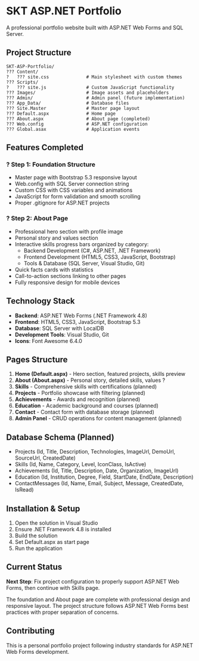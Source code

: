 # SKT ASP.NET Portfolio

A professional portfolio website built with ASP.NET Web Forms and SQL Server.

## Project Structure

```
SKT-ASP-Portfolio/
??? Content/
?   ??? site.css              # Main stylesheet with custom themes
??? Scripts/
?   ??? site.js               # Custom JavaScript functionality
??? Images/                   # Image assets and placeholders
??? Admin/                    # Admin panel (future implementation)
??? App_Data/                 # Database files
??? Site.Master               # Master page layout
??? Default.aspx              # Home page
??? About.aspx                # About page (completed)
??? Web.config                # ASP.NET configuration
??? Global.asax               # Application events

```

## Features Completed

### ? Step 1: Foundation Structure
- Master page with Bootstrap 5.3 responsive layout
- Web.config with SQL Server connection string
- Custom CSS with CSS variables and animations
- JavaScript for form validation and smooth scrolling
- Proper .gitignore for ASP.NET projects

### ? Step 2: About Page
- Professional hero section with profile image
- Personal story and values section
- Interactive skills progress bars organized by category:
  - Backend Development (C#, ASP.NET, .NET Framework)
  - Frontend Development (HTML5, CSS3, JavaScript, Bootstrap)
  - Tools & Database (SQL Server, Visual Studio, Git)
- Quick facts cards with statistics
- Call-to-action sections linking to other pages
- Fully responsive design for mobile devices

## Technology Stack

- **Backend**: ASP.NET Web Forms (.NET Framework 4.8)
- **Frontend**: HTML5, CSS3, JavaScript, Bootstrap 5.3
- **Database**: SQL Server with LocalDB
- **Development Tools**: Visual Studio, Git
- **Icons**: Font Awesome 6.4.0

## Pages Structure

1. **Home (Default.aspx)** - Hero section, featured projects, skills preview
2. **About (About.aspx)** - Personal story, detailed skills, values ?
3. **Skills** - Comprehensive skills with certifications (planned)
4. **Projects** - Portfolio showcase with filtering (planned)
5. **Achievements** - Awards and recognition (planned)
6. **Education** - Academic background and courses (planned)
7. **Contact** - Contact form with database storage (planned)
8. **Admin Panel** - CRUD operations for content management (planned)

## Database Schema (Planned)

- Projects (Id, Title, Description, Technologies, ImageUrl, DemoUrl, SourceUrl, CreatedDate)
- Skills (Id, Name, Category, Level, IconClass, IsActive)
- Achievements (Id, Title, Description, Date, Organization, ImageUrl)
- Education (Id, Institution, Degree, Field, StartDate, EndDate, Description)
- ContactMessages (Id, Name, Email, Subject, Message, CreatedDate, IsRead)

## Installation & Setup

1. Open the solution in Visual Studio
2. Ensure .NET Framework 4.8 is installed
3. Build the solution
4. Set Default.aspx as start page
5. Run the application

## Current Status

**Next Step**: Fix project configuration to properly support ASP.NET Web Forms, then continue with Skills page.

The foundation and About page are complete with professional design and responsive layout. The project structure follows ASP.NET Web Forms best practices with proper separation of concerns.

## Contributing

This is a personal portfolio project following industry standards for ASP.NET Web Forms development.